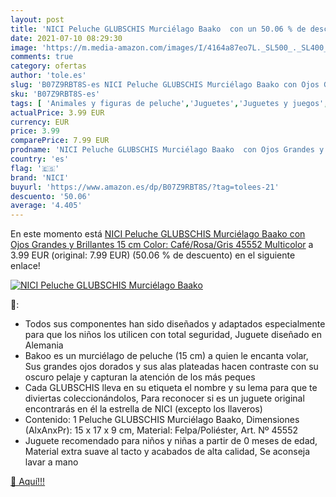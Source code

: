 ```yaml
---
layout: post
title: 'NICI Peluche GLUBSCHIS Murciélago Baako  con un 50.06 % de descuento'
date: 2021-07-10 08:29:30
image: 'https://m.media-amazon.com/images/I/4164a87eo7L._SL500_._SL400_.jpg'
comments: true
category: ofertas
author: 'tole.es'
slug: 'B07Z9RBT8S-es NICI Peluche GLUBSCHIS Murciélago Baako con Ojos Grandes y...'
sku: 'B07Z9RBT8S-es'
tags: [ 'Animales y figuras de peluche','Juguetes','Juguetes y juegos','Peluches','nici','peluche', ]
actualPrice: 3.99 EUR
currency: EUR
price: 3.99
comparePrice: 7.99 EUR
prodname: 'NICI Peluche GLUBSCHIS Murciélago Baako  con Ojos Grandes y Brillantes  15 cm  Color: Café/Rosa/Gris  45552  Multicolor'
country: 'es'
flag: '🇪🇸'
brand: 'NICI'
buyurl: 'https://www.amazon.es/dp/B07Z9RBT8S/?tag=tolees-21'
descuento: '50.06'
average: '4.405'
---
```


En este momento está [NICI Peluche GLUBSCHIS Murciélago Baako  con Ojos Grandes y Brillantes  15 cm  Color: Café/Rosa/Gris  45552  Multicolor](https://www.amazon.es/dp/B07Z9RBT8S/?tag=tolees-21) a 3.99 EUR (original: 7.99 EUR) (50.06 %  de descuento) en el siguiente enlace!

[![NICI Peluche GLUBSCHIS Murciélago Baako ](https://m.media-amazon.com/images/I/4164a87eo7L._SL500_._SL400_.jpg)](https://www.amazon.es/dp/B07Z9RBT8S/?tag=tolees-21)

🔎:

- Todos sus componentes han sido diseñados y adaptados especialmente para que los niños los utilicen con total seguridad, Juguete diseñado en Alemania
- Bakoo es un murciélago de peluche (15 cm) a quien le encanta volar, Sus grandes ojos dorados y sus alas plateadas hacen contraste con su oscuro pelaje y capturan la atención de los más peques
- Cada GLUBSCHIS lleva en su etiqueta el nombre y su lema para que te diviertas coleccionándolos, Para reconocer si es un juguete original encontrarás en él la estrella de NICI (excepto los llaveros)
- Contenido: 1 Peluche GLUBSCHIS Murciélago Baako, Dimensiones (AlxAnxPr): 15 x 17 x 9 cm, Material: Felpa/Poliéster, Art. Nº 45552
- Juguete recomendado para niños y niñas a partir de 0 meses de edad, Material extra suave al tacto y acabados de alta calidad, Se aconseja lavar a mano

[🛒 Aquí!!!](https://www.amazon.es/dp/B07Z9RBT8S/?tag=tolees-21)
